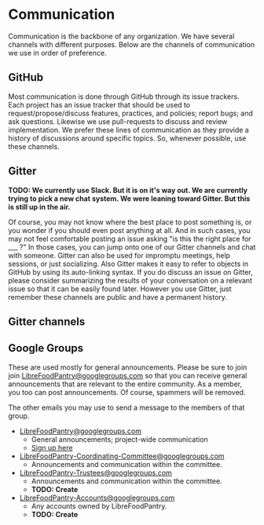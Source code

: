 Communication
=============

Communication is the backbone of any organization. We have several channels with different purposes. Below are the channels of communication we use in order of preference.


GitHub
------

Most communication is done through GitHub through its issue trackers. Each project has an issue tracker that should be used to request/propose/discuss features, practices, and policies; report bugs; and ask questions. Likewise we use pull-requests to discuss and review implementation. We prefer these lines of communication as they provide a history of discussions around specific topics. So, whenever possible, use these channels.


Gitter
------

**TODO: We currently use Slack. But it is on it's way out. We are currently trying
to pick a new chat system. We were leaning toward Gitter. But this is still
up in the air.**

Of course, you may not know where the best place to post something is, or you wonder if you should even post anything at all. And in such cases, you may not feel comfortable posting an issue asking "is this the right place for ___ ?" In those cases, you can jump onto one of our Gitter channels and chat with someone. Gitter can also be used for impromptu meetings, help sessions, or just socializing. Also Gitter makes it easy to refer to objects in GitHub by using its auto-linking syntax. If you do discuss an issue on Gitter, please consider summarizing the results of your conversation on a relevant issue so that it can be easily found later. However you use Gitter, just remember these channels are public and have a permanent history.


Gitter channels
---------------


Google Groups
-------------

These are used mostly for general announcements. Please be sure to join join LibreFoodPantry@googlegroups.com so that you can receive general announcements that are relevant to the entire community. As a member, you too can post announcements. Of course, spammers will be removed.

The other emails you may use to send a message to the members of that group.

* LibreFoodPantry@googlegroups.com
    * General announcements; project-wide communication
    * [Sign up here](https://groups.google.com/forum/#!forum/librefoodpantry)
* LibreFoodPantry-Coordinating-Committee@googlegroups.com
    * Announcements and communication within the committee.
* LibreFoodPantry-Trustees@googlegroups.com
    * Announcements and communication within the committee.
    * **TODO: Create**
* LibreFoodPantry-Accounts@googlegroups.com
    * Any accounts owned by LibreFoodPantry.
    * **TODO: Create**
